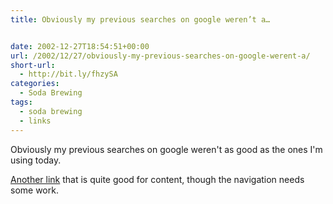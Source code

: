 ```yaml
---
title: Obviously my previous searches on google weren’t a…


date: 2002-12-27T18:54:51+00:00
url: /2002/12/27/obviously-my-previous-searches-on-google-werent-a/
short-url:
  - http://bit.ly/fhzySA
categories:
  - Soda Brewing
tags:
  - soda brewing
  - links
---
```

Obviously my previous searches on google weren't as good as the ones I'm using today.

<a href="http://www.geocities.com/NapaValley/6670/">Another link</a> that is quite good for content, though the navigation needs some work.
